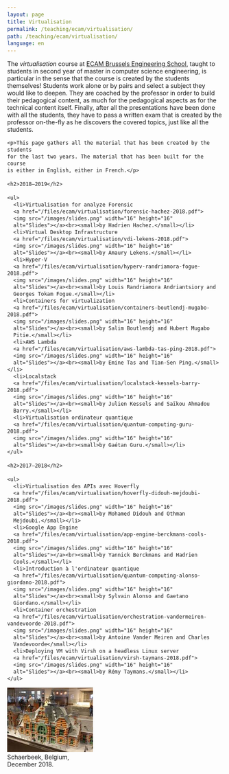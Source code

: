```yaml
---
layout: page
title: Virtualisation
permalink: /teaching/ecam/virtualisation/
path: /teaching/ecam/virtualisation/
language: en
---
```


<div class="page-col-wrapper">
  <div class="page-col page-col-1">
    <p>The <i>virtualisation</i> course at
    <a href="https://www.vinci.be/fr-be/ecam">ECAM Brussels Engineering
    School</a>, taught to students in second year of master in computer science
    engineering, is particular in the sense that the course is created by the
    students themselves! Students work alone or by pairs and select a subject
    they would like to deepen. They are coached by the professor in order to
    build their pedagogical content, as much for the pedagogical aspects as for
    the technical content itself. Finally, after all the presentations have
    been done with all the students, they have to pass a written exam that is
    created by the professor on-the-fly as he discovers the covered topics,
    just like all the students.</p>

    <p>This page gathers all the material that has been created by the students
    for the last two years. The material that has been built for the course
    is either in English, either in French.</p>

    <h2>2018–2019</h2>

    <ul>
      <li>Virtualisation for analyze Forensic
      <a href="/files/ecam/virtualisation/forensic-hachez-2018.pdf">
      <img src="/images/slides.png" width="16" height="16"
      alt="Slides"></a><br><small>by Hadrien Hachez.</small></li>
      <li>Virtual Desktop Infrastructure
      <a href="/files/ecam/virtualisation/vdi-lekens-2018.pdf">
      <img src="/images/slides.png" width="16" height="16"
      alt="Slides"></a><br><small>by Amaury Lekens.</small></li>
      <li>Hyper-V
      <a href="/files/ecam/virtualisation/hyperv-randriamora-fogue-2018.pdf">
      <img src="/images/slides.png" width="16" height="16"
      alt="Slides"></a><br><small>by Louis Randriamora Andriantsiory and
      Georges Tokam Fogue.</small></li>
      <li>Containers for virtualization
      <a href="/files/ecam/virtualisation/containers-boutlendj-mugabo-2018.pdf">
      <img src="/images/slides.png" width="16" height="16"
      alt="Slides"></a><br><small>by Salim Boutlendj and Hubert Mugabo
      Pitie.</small></li>
      <li>AWS Lambda
      <a href="/files/ecam/virtualisation/aws-lambda-tas-ping-2018.pdf">
      <img src="/images/slides.png" width="16" height="16"
      alt="Slides"></a><br><small>by Emine Tas and Tian-Sen Ping.</small></li>
      <li>Localstack
      <a href="/files/ecam/virtualisation/localstack-kessels-barry-2018.pdf">
      <img src="/images/slides.png" width="16" height="16"
      alt="Slides"></a><br><small>by Julien Kessels and Saïkou Ahmadou
      Barry.</small></li>
      <li>Virtualisation ordinateur quantique
      <a href="/files/ecam/virtualisation/quantum-computing-guru-2018.pdf">
      <img src="/images/slides.png" width="16" height="16"
      alt="Slides"></a><br><small>by Gaétan Guru.</small></li>
    </ul>

    <h2>2017–2018</h2>

    <ul>
      <li>Virtualisation des APIs avec Hoverfly
      <a href="/files/ecam/virtualisation/hoverfly-didouh-mejdoubi-2018.pdf">
      <img src="/images/slides.png" width="16" height="16"
      alt="Slides"></a><br><small>by Mohamed Didouh and Othman
      Mejdoubi.</small></li>
      <li>Google App Engine
      <a href="/files/ecam/virtualisation/app-engine-berckmans-cools-2018.pdf">
      <img src="/images/slides.png" width="16" height="16"
      alt="Slides"></a><br><small>by Yannick Berckmans and Hadrien
      Cools.</small></li>
      <li>Introduction à l'ordinateur quantique
      <a href="/files/ecam/virtualisation/quantum-computing-alonso-giordano-2018.pdf">
      <img src="/images/slides.png" width="16" height="16"
      alt="Slides"></a><br><small>by Sylvain Alonso and Gaetano
      Giordano.</small></li>
      <li>Container orchestration
      <a href="/files/ecam/virtualisation/orchestration-vandermeiren-vandevoorde-2018.pdf">
      <img src="/images/slides.png" width="16" height="16"
      alt="Slides"></a><br><small>by Antoine Vander Meiren and Charles
      Vandevoorde</small></li>
      <li>Deploying VM with Virsh on a headless Linux server 
      <a href="/files/ecam/virtualisation/virsh-taymans-2018.pdf">
      <img src="/images/slides.png" width="16" height="16"
      alt="Slides"></a><br><small>by Rémy Taymans.</small></li>
    </ul>
  </div>
  <div class="page-col page-col-2">
    <p><img src="/images/schaerbeek.jpg" alt="Schaerbeek, Belgium, December
    2018." width="200" height="150"><br>
    Schaerbeek, Belgium,<br> December 2018.</p>
  </div>
</div>
